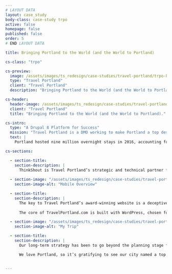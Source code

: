 ```yaml
---
# LAYOUT DATA
layout: case_study
body-class: case-study trpo
active: false
homepage: false
published: false
order: 5
# END LAYOUT DATA

title: Bringing Portland to the World (and the World to Portland)

cs-class: "trpo"

cs-preview:
  image: /assets/images/ts_redesign/case-studies/travel-portland/trpo-header.jpg
  type: "Travel Portland"
  client: "Travel Portland"
  description: "Bringing Portland to the World (and the World to Portland)."

cs-header:
  header-image: /assets/images/ts_redesign/case-studies/travel-portland/trpo-header.jpg
  client: "Travel Portland"
  title: "Bringing Portland to the World (and the World to Portland)."

cs-intro:
  type: "A Drupal 8 Platform for Success"
  mission: "Travel Portland is a DMO working to make Portland a top destination for travelers from all over the world."
  text: |
    Portland hosted nine million overnight stays in 2016, accounting for over $5 billion in revenue across the city. Travel Portland, the nonprofit destination marketing organization (DMO) whose mission is to help visitors plan their ideal Portland experience, welcomed those visitors with a peerless approach to editorial, photography, and digital storytelling. The city’s recent success in drawing unprecedented numbers of visitors from across the globe has solidified Travel Portland’s status as industry leaders.

cs-sections:

  - section-title: 
    section-description: |
      ThinkShout is Travel Portland’s strategic and technical partner for all things digital. In addition to maintaining core properties like the leisure and meeting planner sites, ThinkShout develops seasonal interactive experiences. So every year when Portland extends an invitation to the world — as with the acclaimed Portland Is Happening Now and new You Can, in Portland campaigns — ThinkShout brings the work to life online.
      
  - section-image: "/assets/images/ts_redesign/case-studies/travel-portland/TRPO-mytrip.jpg"
    section-image-alt: "Mobile Overview"

  - section-title:
    section-description: |
      The key to Travel Portland’s award-winning website is a deceptively simple design that’s flexible enough to contain a world of content while remaining easy to navigate. Among the industry-leading features is an account-free way to build and share a trip itinerary, called MyTrip. By appending each unique point of interest, article, and event to the Trip, we allow visitors to enjoy a personalized experience without having to add yet another password to the mix.
      
      The core of TravelPortland.com is built with WordPress, chosen for the quality of its editorial experience and seamless integration with calendar, social, hotel reservation, and other critical third-party tools. By hosting the site with our partner Pantheon and optimizing the code in every imaginable way, we don’t have to sacrifice image quality or features for speed — a requirement for maintaining Travel Portland’s solid mobile and SEO advantages.

  - section-image: "/assets/images/ts_redesign/case-studies/travel-portland/TRPO-mytrip-2.jpg"
    section-image-alt: "My Trip"

  - section-title:
    section-description: |
      Our long-term strategy has been to go beyond the planning stage for travelers, providing on-the-ground expertise and encouraging visitors to share their experiences after they head home. It’s been a winning strategy: visitors to Portland in 2016 generated over $5 billion in direct spending, resulted in $245 million in tax revenue, and supported over 36,000 jobs, all of which has increased year-over-year since partnering with ThinkShout.

      We love Portland, so it’s gratifying to see our city named a top destination nationally and internationally by Travel + Leisure, The Telegraph, and International Traveller, to name a few. As an industry leader, however, Travel Portland isn’t satisfied. Advances in personalized content, live chat, enhanced recommendations, and intelligent search are in the pipeline, and they promise to maintain Travel Portland as a leader in destination marketing.


---
```

